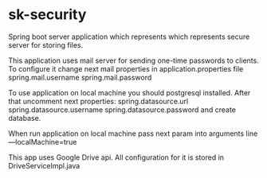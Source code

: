 # sk-security

Spring boot server application which represents which represents secure server for storing files.

This application uses mail server for sending one-time passwords to clients.
To configure it change next mail properties in application.properties file
spring.mail.username
spring.mail.password

To use application on local machine you should postgresql installed. After that uncomment next properties:
spring.datasource.url
spring.datasource.username
spring.datasource.password
and create database.

When run application on local machine pass next param into arguments line —localMachine=true

This app uses Google Drive api. All configuration for it is stored in DriveServiceImpl.java
